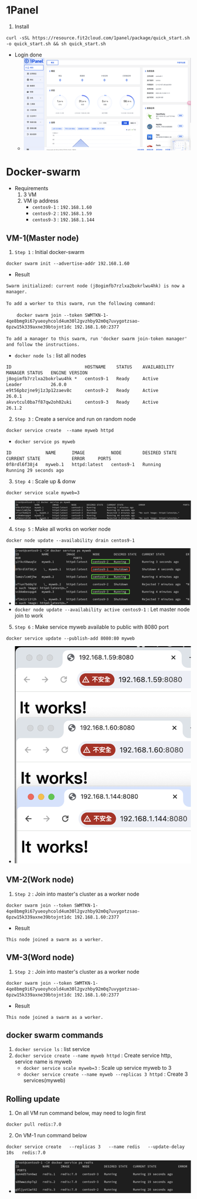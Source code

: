 # **1Panel**
1. Install
```
curl -sSL https://resource.fit2cloud.com/1panel/package/quick_start.sh -o quick_start.sh && sh quick_start.sh
```
- Login done
    - ![1panel_login](img/1panel_login.png)


# **Docker-swarm**
- Requirements
    1. 3 VM 
    2. VM ip address
        - `centos9-1` : `192.168.1.60`
        - `centos9-2` : `192.168.1.59`
        - `centos9-3` : `192.168.1.144`
## **VM-1(Master node)**
1. `Step 1` : Initial docker-swarm
```
docker swarm init --advertise-addr 192.168.1.60
```
- Result
```
Swarm initialized: current node (j8ogimfb7rzlxa2bokrlwu4hk) is now a manager.

To add a worker to this swarm, run the following command:

    docker swarm join --token SWMTKN-1-4qe8bmg9i67yueoyhcold4um30l2gvzhby92m0q7uvygotzsao-6pzw15k339axne39btojnt1dc 192.168.1.60:2377

To add a manager to this swarm, run 'docker swarm join-token manager' and follow the instructions.
```
- `docker node ls` : list all nodes
```
ID                            HOSTNAME    STATUS    AVAILABILITY   MANAGER STATUS   ENGINE VERSION
j8ogimfb7rzlxa2bokrlwu4hk *   centos9-1   Ready     Active         Leader           26.0.0
e9t56pbzjne9j1z3p12zaev8c     centos9-2   Ready     Active                          26.0.1
akvvtcul0ba7f87qw2oh02uki     centos9-3   Ready     Active                          26.1.2
```
2. `Step 3` : Create a service and run on random node
```
docker service create  --name myweb httpd
```
- `docker service ps myweb`
```
ID             NAME      IMAGE          NODE        DESIRED STATE   CURRENT STATE            ERROR     PORTS
0f8rdl6f38j4   myweb.1   httpd:latest   centos9-1   Running         Running 29 seconds ago
```
3. `Step 4` : Scale up & donw
```
docker service scale myweb=3
```
- ![scale_up_done](img/scale_up_done.png)
4. `Step 5` : Make all works on worker node
```
docker node update --availability drain centos9-1
```
- ![drain_donr](img/drain_done.png)
- `docker node update --availability active centos9-1` : Let master node join to work
5. `Step 6` : Make service myweb available to public with 8080 port
```
docker service update --publish-add 8080:80 myweb
```
- ![publish-done](img/publish_done.png)

## **VM-2(Work node)**
1. `Step 2` : Join into master's cluster as a worker node
```
docker swarm join --token SWMTKN-1-4qe8bmg9i67yueoyhcold4um30l2gvzhby92m0q7uvygotzsao-6pzw15k339axne39btojnt1dc 192.168.1.60:2377
```
- Result
```
This node joined a swarm as a worker.
```
## **VM-3(Word node)**
1. `Step 2` : Join into master's cluster as a worker node
```
docker swarm join --token SWMTKN-1-4qe8bmg9i67yueoyhcold4um30l2gvzhby92m0q7uvygotzsao-6pzw15k339axne39btojnt1dc 192.168.1.60:2377
```
- Result
```
This node joined a swarm as a worker.
```
## **docker swarm commands**
1. `docker service ls` : list service
2. `docker service create --name myweb httpd` : Create service http, service name is myweb
    - `docker service scale myweb=3` : Scale up service myweb to 3
    - `docker service create --name myweb --replicas 3 httpd` : Create 3 services(myweb)

## **Rolling update**
1. On all VM run command below, may need to login first
```
docker pull redis:7.0
```
2. On VM-1 run command below
```
docker service create   --replicas 3   --name redis   --update-delay 10s   redis:7.0
```
- ![redis_rolling_done](img/redis_rolling_done.png)